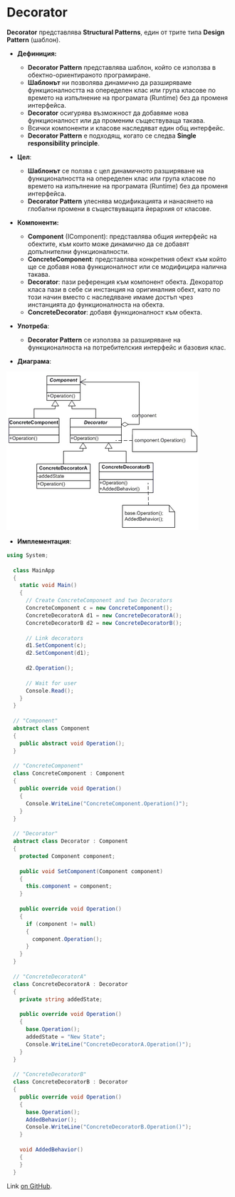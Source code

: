# Decorator

**Decorator** представлява **Structural Patterns**, един от трите типа **Design Pattern** (шаблон).

*  __Дефиниция:__
    * __Decorator Pattern__ представлява шаблон, който се използва в обектно-ориентираното програмиране.
    * __Шаблонът__ ни позволява динамично да разширяваме функционалността на опеределен клас или група класове 
    по времето на изпълнение на програмата (Runtime) без да променя интерфейса.
    * __Decorator__ осигурява възможност да добавяме нова функционалност или да променим съществуваща такава.
    * Всички компоненти и класове наследяват един общ интерфейс.
    * __Decorator Pattern__ е подходящ, когато се следва **Single responsibility principle**.
    
* __Цел__:
    * __Шаблонът__ се ползва с цел динамичното разширяване на функционалността на опеределен клас или група класове 
    по времето на изпълнение на програмата (Runtime) без да променя интерфейса.
    * __Decorator Pattern__ улеснява модификацията и нанасянето на глобални промени в съществуващата йерархия от класове.
    
* __Компоненти:__
    * __Component__ (IComponent): представлява общия интерфейс на обектите, към които може динамично да се добавят допълнителни функционалности.
    * __ConcreteComponent__: представлява конкретния обект към който ще се добавя нова функционалност или се модифицира налична такава.
    * __Decorator__: пази референция към компонент обекта. Декоратор класа пази в себе си инстанция на оригиналния обект,
    като по този начин вместо с наследяване имаме достъп чрез инстанцията до функционалноста на обекта.
    * __ConcreteDecorator__: добавя функционалност към обекта.
    
* __Употреба__:
    * __Decorator Pattern__ се използва за разширяване на функционалноста на потребителския интерфейс и базовия клас.
    
* __Диаграма__:

 ![StructuralPatterns](images/decorator.jpg) 
 
* __Имплементация__:
 
~~~c#
using System;

  class MainApp
  {
    static void Main()
    {
      // Create ConcreteComponent and two Decorators 
      ConcreteComponent c = new ConcreteComponent();
      ConcreteDecoratorA d1 = new ConcreteDecoratorA();
      ConcreteDecoratorB d2 = new ConcreteDecoratorB();

      // Link decorators 
      d1.SetComponent(c);
      d2.SetComponent(d1);

      d2.Operation();

      // Wait for user 
      Console.Read();
    }
  }

  // "Component" 
  abstract class Component
  {
    public abstract void Operation();
  }

  // "ConcreteComponent" 
  class ConcreteComponent : Component
  {
    public override void Operation()
    {
      Console.WriteLine("ConcreteComponent.Operation()");
    }
  }

  // "Decorator" 
  abstract class Decorator : Component
  {
    protected Component component;

    public void SetComponent(Component component)
    {
      this.component = component;
    }

    public override void Operation()
    {
      if (component != null)
      {
        component.Operation();
      }
    }
  }

  // "ConcreteDecoratorA" 
  class ConcreteDecoratorA : Decorator
  {
    private string addedState;

    public override void Operation()
    {
      base.Operation();
      addedState = "New State";
      Console.WriteLine("ConcreteDecoratorA.Operation()");
    }
  }

  // "ConcreteDecoratorB" 
  class ConcreteDecoratorB : Decorator
  {
    public override void Operation()
    {
      base.Operation();
      AddedBehavior();
      Console.WriteLine("ConcreteDecoratorB.Operation()");
    }

    void AddedBehavior()
    {
    }
  }
  ~~~

 Link [on GitHub](https://github.com/NayaIT/High-Quality-Code/blob/master/StructuralPatterns/Decorator.md).
 
